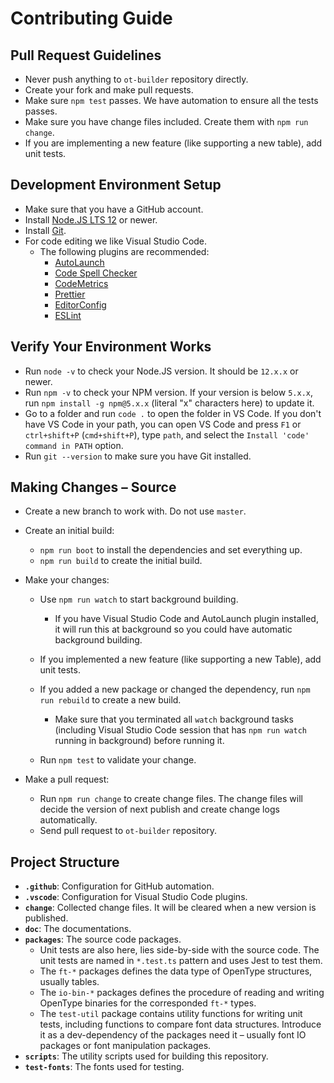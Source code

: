 # Contributing Guide

## Pull Request Guidelines

- Never push anything to `ot-builder` repository directly.
- Create your fork and make pull requests.
- Make sure `npm test` passes. We have automation to ensure all the tests passes.
- Make sure you have change files included. Create them with `npm run change`.
- If you are implementing a new feature (like supporting a new table), add unit tests.

## Development Environment Setup

* Make sure that you have a GitHub account.
* Install [Node.JS LTS 12](https://nodejs.org/en/) or newer.
* Install [Git](https://git-scm.com/).
* For code editing we like Visual Studio Code.
  * The following plugins are recommended:
    * [AutoLaunch](https://marketplace.visualstudio.com/items?itemName=philfontaine.autolaunch)
    * [Code Spell Checker](https://marketplace.visualstudio.com/items?itemName=streetsidesoftware.code-spell-checker)
    * [CodeMetrics](https://marketplace.visualstudio.com/items?itemName=kisstkondoros.vscode-codemetrics)
    * [Prettier](https://marketplace.visualstudio.com/items?itemName=esbenp.prettier-vscode)
    * [EditorConfig](https://marketplace.visualstudio.com/items?itemName=EditorConfig.EditorConfig)
    * [ESLint](https://marketplace.visualstudio.com/items?itemName=dbaeumer.vscode-eslint)

## Verify Your Environment Works

* Run `node -v` to check your Node.JS version. It should be `12.x.x` or newer.
* Run `npm -v` to check your NPM version. If your version is below `5.x.x`, run `npm install -g npm@5.x.x` (literal "x" characters here) to update it.
* Go to a folder and run `code .` to open the folder in VS Code. If you don't have VS Code in your path, you can open VS Code and press `F1` or `ctrl+shift+P` (`cmd+shift+P`), type `path`, and select the `Install 'code' command in PATH` option.
* Run `git --version` to make sure you have Git installed.

## Making Changes – Source

* Create a new branch to work with. Do not use `master`.

* Create an initial build:

  * `npm run boot` to install the dependencies and set everything up.
  * `npm run build` to create the initial build.

* Make your changes:

  * Use `npm run watch` to start background building.
    * If you have Visual Studio Code and AutoLaunch plugin installed, it will run this at background so you could have automatic background building.
  * If you implemented a new feature (like supporting a new Table), add unit tests.
  * If you added a new package or changed the dependency, run `npm run rebuild` to create a new build.
    * Make sure that you terminated all `watch` background tasks (including Visual Studio Code session that has `npm run watch` running in background) before running it.

  * Run `npm test` to validate your change.

* Make a pull request:

  * Run `npm run change` to create change files. The change files will decide the version of next publish and create change logs automatically.
  * Send pull request to `ot-builder` repository.

## Project Structure

- **`.github`**: Configuration for GitHub automation.
- **`.vscode`**: Configuration for Visual Studio Code plugins.
- **`change`**: Collected change files. It will be cleared when a new version is published.
- **`doc`**: The documentations.
- **`packages`**: The source code packages.
  - Unit tests are also here, lies side-by-side with the source code. The unit tests are named in `*.test.ts` pattern and uses Jest to test them.
  - The `ft-*` packages defines the data type of OpenType structures, usually tables.
  - The `io-bin-*` packages defines the procedure of reading and writing OpenType binaries for the corresponded `ft-*` types.
  - The `test-util` package contains utility functions for writing unit tests, including functions to compare font data structures. Introduce it as a dev-dependency of the packages need it – usually font IO packages or font manipulation packages.
- **`scripts`**: The utility scripts used for building this repository.
- **`test-fonts`**: The fonts used for testing.

